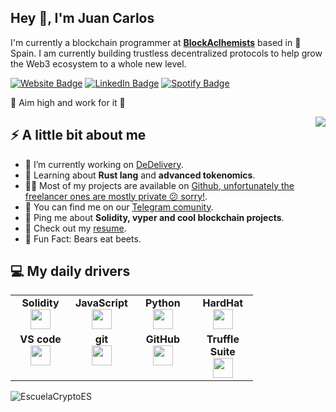 <h2>Hey 👋, I'm Juan Carlos</h2>
<p>I'm currently a blockchain programmer at <strong><a href="https://www.BlockAlchemists.com/">BlockAclhemists</a></strong> based in 🌁 Spain. I am currently building trustless decentralized protocols to help grow the Web3 ecosystem to a whole new level. </p>
<p><a href="https://BlockAlchemists.com"><img src="https://img.shields.io/badge/-BlockAclhemists.com-4E69C8?style=flat-square&amp;labelColor=4E69C8&amp;logo=Firefox&amp;link=https://BlockAclhemists.com" alt="Website Badge"></a></a> <a href="https://www.linkedin.com/in/juan-carlos-cant%C3%B3-martinez-565460156/"><img src="https://img.shields.io/badge/-@Juan Carlos Canto-0077B5?style=flat-square&amp;labelColor=0077B5&amp;logo=LinkedIn&amp;link=https://www.linkedin.com/in/juan-carlos-cant%C3%B3-martinez-565460156/" alt="LinkedIn Badge"></a> <a href="https://open.spotify.com/user/jccmartinez"><img src="https://img.shields.io/badge/-@Jccmartinez-1ED760?style=flat-square&amp;labelColor=fff&amp;logo=Spotify&amp;link=https://open.spotify.com/user/jccmartinez" alt="Spotify Badge"></a></p>
<p>🚀 Aim high and work for it 🚀</p>
<img align="right" src="https://media2.giphy.com/media/ZCezTJWkLdqPyv8Fgc/giphy.gif?cid=790b7611dd93d4420e7ef368d8828841b6a52af1f8aedee9&rid=giphy.gif&ct=g" />
<h2>⚡️ A little bit about me</h2>
<ul>
<li>🔭 I’m currently working on <a href="https://github.com/DeDelivery">DeDelivery</a>.</li>
<li>🧐 Learning about <strong>Rust lang</strong> and <strong>advanced tokenomics</strong>.</li>
<li>👨‍💻 Most of my projects are available on <a href="https://github.com/EscuelaCryptoES">Github, unfortunately the freelancer ones are mostly private 😕 sorry!</a>.</li>
<li>📝 You can find me on our <a href="https://t.me/EscuelaCrypto">Telegram comunity</a>.</li>
<li>💬 Ping me about <strong>Solidity, vyper and cool blockchain projects</strong>.</li>
<li>📙 Check out my <a href="">resume</a>.</li>
<li>🎉 Fun Fact: Bears eat beets.</li>
</ul>
<h2>💻 My daily drivers</h2>
<p align="left">
<table width="320px">
    <tbody>
        <tr valign="top">
            <td width="80px" align="center">
            <span><strong>Solidity</strong></span><br>
            <img height="32px" src="https://cdn.jsdelivr.net/gh/devicons/devicon/solidity/solidity-original.svg">
            </td>
            <td width="80px" align="center">
            <span><strong>JavaScript</strong></span><br>
            <img height="32" src="https://cdn.jsdelivr.net/gh/devicons/devicon/icons/javascript/javascript-original.svg">
            </td>
            <td width="80px" align="center">
            <span><strong>Python</strong></span><br>
            <img height="32" src="https://cdn.jsdelivr.net/gh/devicons/devicon/icons/python/python-original.svg">
            </td>
            <td width="80px" align="center">
            <span><strong>HardHat</strong></span><br>
            <img height="32px" src="https://hardhat.org/_next/static/media/hardhat-logo-dark.484eb916.svg">
            </td>
        </tr>
        <tr valign="top">
            <td width="80px" align="center">
            <span><strong>VS code</strong></span><br>
            <img height="32px" src="https://cdn.jsdelivr.net/gh/devicons/devicon/icons/vscode/vscode-original.svg">
            </td>
            <td width="80px" align="center">
            <span><strong>git</strong></span><br>
            <img height="32px" src="https://cdn.jsdelivr.net/gh/devicons/devicon/icons/git/git-plain.svg">
            </td>
            <td width="80px" align="center">
            <span><strong>GitHub</strong></span><br>
            <img height="32px" src="https://cdn.jsdelivr.net/gh/devicons/devicon/icons/github/github-original.svg">
            <td width="80px" align="center">
            <span><strong>Truffle Suite</strong></span><br>
            <img height="32px" src="https://trufflesuite.com/assets/logo.png">
            </td>
        </tr>
    </tbody>
</table>
</p>
<img src="https://github-readme-stats.vercel.app/api/top-langs?username=EscuelaCryptoES&layout=compact" alt="EscuelaCryptoES" />
